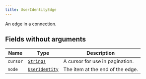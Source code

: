 ```yaml
---
title: UserIdentityEdge
---
```


An edge in a connection.

## Fields without arguments

| Name | Type | Description |
|------|------|-------------|
| `cursor` | [`String!`](../scalar/string.md) | A cursor for use in pagination. |
| `node` | [`UserIdentity`](../object/useridentity.md) | The item at the end of the edge. |

